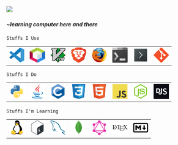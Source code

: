 ![](https://media0.giphy.com/media/xTiIzJSKB4l7xTouE8/giphy.gif)

#### *~learning computer here and there*


`Stuffs I Use`
<table>
<tbody>
    <td><img src="https://github.com/curtainteddy/curtainteddy/blob/main/src/images/vscode-original.svg" alt="VS code" width="40" height="40"></td>
    <td><img src="https://github.com/curtainteddy/curtainteddy/blob/main/src/images/Apache_NetBeans.svg" alt="Netbeans" width="40" height="40"></td>
    <td><img src="https://github.com/curtainteddy/curtainteddy/blob/main/src/images/Vim.svg" alt="Vim" width="40" height="40"></td>
    <td><img src="https://github.com/curtainteddy/curtainteddy/blob/main/src/images/brave-browser.svg" alt="Brave Browser" width="40" height="40"></td>
    <td><img src="https://github.com/curtainteddy/curtainteddy/blob/main/src/images/firefox-original.svg" alt="Firefox Browser" width="40" height="40"></td>
    <td><img src="https://github.com/curtainteddy/curtainteddy/blob/main/src/images/Windows_Terminal_logo.png" alt="Windows Terminal" width="40" height="40"></td>
    <td><img src="https://github.com/curtainteddy/curtainteddy/blob/main/src/images/konsole.svg" alt="Konsole" width="40" height="40"></td>
    <td><img src="https://github.com/curtainteddy/curtainteddy/blob/main/src/images/git-original.svg" alt="Git" width="40" height="40"></td>
</tbody>
</table>


`Stuffs I Do`
<table>
<tbody>
    <td><img src="https://github.com/curtainteddy/curtainteddy/blob/main/src/images/python-original.svg" alt="Python" width="40" height="40"></td>
    <td><img src="https://github.com/curtainteddy/curtainteddy/blob/main/src/images/java-original.svg" alt="Java" width="40" height="40"></td>
    <td><img src="https://github.com/curtainteddy/curtainteddy/blob/main/src/images/c-original.svg" alt="C" width="40" height="40"></td>
    <td><img src="https://github.com/curtainteddy/curtainteddy/blob/main/src/images/css3-original.svg" alt="CSS" width="40" height="40"></td>
    <td><img src="https://github.com/curtainteddy/curtainteddy/blob/main/src/images/html5-original.svg" alt="HTML" width="40" height="40"></td>   
    <td><img src="https://github.com/curtainteddy/curtainteddy/blob/main/src/images/javascript-original.svg" alt="Javascript" width="40" height="40"></td>
    <td><img src="https://github.com/curtainteddy/curtainteddy/blob/main/src/images/nodejs-original.svg" alt="NodeJS" width="40" height="40"></td>
    <td><img src="https://github.com/curtainteddy/curtainteddy/blob/main/src/images/discordjs-original.svg" alt="DiscordJS" width="40" height="40"></td>
</tbody>
</table>


`Stuffs I'm Learning`
<table>
<tbody>
    <td><img src="https://github.com/curtainteddy/curtainteddy/blob/main/src/images/linux-original.svg" alt="Linux" width="40" height="40"></td>
    <td><img src="https://github.com/curtainteddy/curtainteddy/blob/main/src/images/bash-original.svg" alt="Bash" width="40" height="40"></td>
    <td><img src="https://github.com/curtainteddy/curtainteddy/blob/main/src/images/mysql-original.svg" alt="mySQL" width="40" height="40"></td>
    <td><img src="https://github.com/curtainteddy/curtainteddy/blob/main/src/images/mongodb-original.svg" alt="MongoDB" width="40" height="40"></td>
    <td><img src="https://github.com/curtainteddy/curtainteddy/blob/main/src/images/graphql-plain.svg" alt="GraphQL" width="40" height="40"></td>
    <td><img src="https://github.com/curtainteddy/curtainteddy/blob/main/src/images/latex-original.svg" alt="Latex" width="40" height="40"></td>
    <td><img src="https://github.com/curtainteddy/curtainteddy/blob/main/src/images/markdown-original.svg" alt="Markdown" width="40" height="40"></td>
</tbody>
</table>
